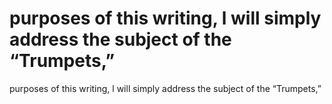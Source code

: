 # purposes of this writing, l will simply address the subject of the “Trumpets,”

purposes of this writing, l will simply address the subject of the “Trumpets,”